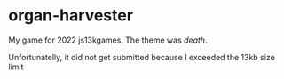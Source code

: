 # organ-harvester
My game for 2022 js13kgames. The theme was *death*.

Unfortunatelly, it did not get submitted because I exceeded the 13kb size limit
